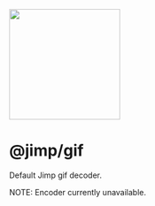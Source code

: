 <img src="https://s3.amazonaws.com/pix.iemoji.com/images/emoji/apple/ios-11/256/crayon.png" width="200" height="200" />

<span class="citation" data-cites="jimp/gif">@jimp/gif</span>
=============================================================

Default Jimp gif decoder.

NOTE: Encoder currently unavailable.
